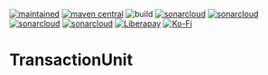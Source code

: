 [![maintained](https://img.shields.io/badge/Maintained-yes-brightgreen.svg)](https://github.com/ArneLimburg/transactionunit/graphs/commit-activity)
[![maven central](https://maven-badges.herokuapp.com/maven-central/org.transactionunit/transactionunit/badge.svg)](https://maven-badges.herokuapp.com/maven-central/org.transactionunit/transactionunit)
![build](https://github.com/ArneLimburg/transactionunit/workflows/build/badge.svg) 
[![sonarcloud](https://sonarcloud.io/api/project_badges/measure?project=ArneLimburg_transactionunit&metric=security_rating)](https://sonarcloud.io/dashboard?id=ArneLimburg_transactionunit)
[![sonarcloud](https://sonarcloud.io/api/project_badges/measure?project=ArneLimburg_transactionunit&metric=vulnerabilities)](https://sonarcloud.io/dashboard?id=ArneLimburg_transactionunit)
[![sonarcloud](https://sonarcloud.io/api/project_badges/measure?project=ArneLimburg_transactionunit&metric=bugs)](https://sonarcloud.io/dashboard?id=ArneLimburg_transactionunit)
[![sonarcloud](https://sonarcloud.io/api/project_badges/measure?project=ArneLimburg_transactionunit&metric=coverage)](https://sonarcloud.io/dashboard?id=ArneLimburg_transactionunit)
[![Liberapay](https://img.shields.io/badge/Liberapay-Donate-%23f6c915.svg)](https://liberapay.com/arnelimburg)
[![Ko-Fi](https://img.shields.io/badge/Ko--fi-Buy%20me%20a%20coffee!-%2346b798.svg)](https://ko-fi.com/arnelimburg)

# TransactionUnit